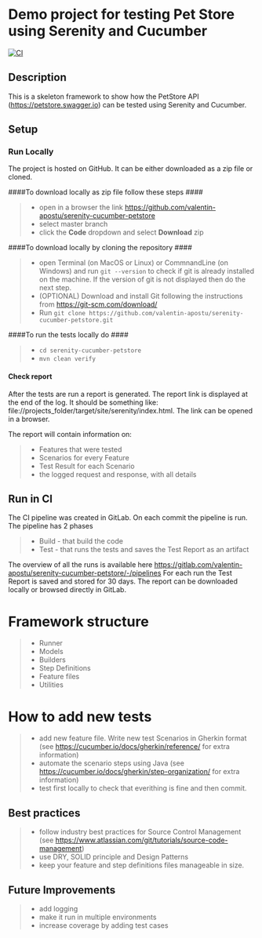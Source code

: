 # Demo project for testing Pet Store using Serenity and Cucumber

[![CI](https://gitlab.com/valentin-apostu/serenity-cucumber-petstore/badges/master/pipeline.svg)](https://gitlab.com/valentin-apostu/serenity-cucumber-petstore/-/commits/master)


## Description
This is a skeleton framework to show how the PetStore API (https://petstore.swagger.io) can be tested using Serenity and Cucumber.
## Setup
### Run Locally
The project is hosted on GitHub. It can be either downloaded as a zip file or cloned.

####To download locally as zip file follow these steps ####
> * open in a browser the link https://github.com/valentin-apostu/serenity-cucumber-petstore</br>
> * select master branch
> * click the __Code__ dropdown and select __Download__ zip
>
####To download locally by cloning the repository ####
> * open Terminal (on MacOS or Linux) or CommnandLine (on Windows) and run 
> ```git --version```
 to check if git is already installed on the machine. If the version of git is not displayed then do the next step.
> * (OPTIONAL) Download and install Git following the instructions from https://git-scm.com/download/ 
> * Run ```git clone https://github.com/valentin-apostu/serenity-cucumber-petstore.git```

####To run the tests locally do ####
> * ```cd serenity-cucumber-petstore```
> * ```mvn clean verify```

#### Check report ####
After the tests are run a report is generated. The report link is displayed at the end of the log. It should be something like:
file://projects_folder/target/site/serenity/index.html. The link can be opened in a browser. 

The report will contain information on:
> * Features that were tested
> * Scenarios for every Feature
> * Test Result for each Scenario
> * the logged request and response, with all details

## Run in CI
The CI pipeline was created in GitLab. On each commit the pipeline is run. The pipeline has 2 phases
> * Build - that build the  code
> * Test - that runs the tests and saves the Test Report as an artifact 

The overview of all the runs is available here https://gitlab.com/valentin-apostu/serenity-cucumber-petstore/-/pipelines
For each run the Test Report is saved and stored for 30 days. The report can be downloaded locally or browsed directly in GitLab.

# Framework structure
> * Runner
> * Models
> * Builders
> * Step Definitions
> * Feature files
> * Utilities

# How to add new tests
> * add new feature file. Write new test Scenarios in Gherkin format (see https://cucumber.io/docs/gherkin/reference/ for extra information)
> * automate the scenario steps using Java (see https://cucumber.io/docs/gherkin/step-organization/ for extra information)
> * test first locally to check that everithing is fine and then commit.

## Best practices 
> * follow industry best practices for Source Control Management (see https://www.atlassian.com/git/tutorials/source-code-management)
> * use DRY, SOLID principle and Design Patterns
> * keep your feature and step definitions files manageable in size.


## Future Improvements
> * add logging
> * make it run in multiple environments
> * increase coverage by adding test cases


